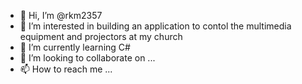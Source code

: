 - 👋 Hi, I’m @rkm2357
- 👀 I’m interested in building an application to contol the multimedia equipment and projectors at my church
- 🌱 I’m currently learning C#
- 💞️ I’m looking to collaborate on ...
- 📫 How to reach me ...

<!---
rkm2357/rkm2357 is a ✨ special ✨ repository because its `README.md` (this file) appears on your GitHub profile.
You can click the Preview link to take a look at your changes.
--->
